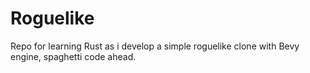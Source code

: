 # Roguelike
Repo for learning Rust as i develop a simple roguelike clone with Bevy engine, spaghetti code ahead.